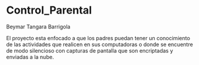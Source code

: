 # Control_Parental
Beymar Tangara Barrigola

El proyecto esta enfocado a que los padres puedan tener un conocimiento de las actividades que realicen en sus computadoras o donde se encuentre de modo silencioso con capturas de pantalla que son encriptadas y enviadas a la nube.
